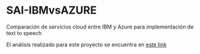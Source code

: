 # SAI-IBMvsAZURE
Comparación de servicios cloud entre IBM y Azure para implementación de text to speech

El análisis realizado para este proyecto se encuentra en [este link](https://docs.google.com/document/d/160QS_jdYr9NJIGOJqOmmLxOvzFHXbARpXcSj65Cy6MM/edit#bookmark=id.grw8vqh60v2n)
